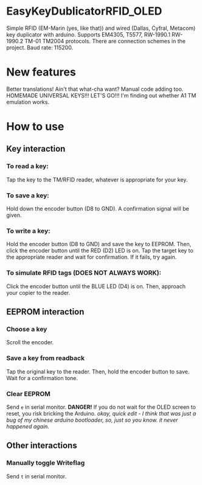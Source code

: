 # EasyKeyDublicatorRFID_OLED
Simple RFID (EM-Marin (yes, like that)) and wired (Dallas, Cyfral, Metacom) key duplicator with arduino. Supports EM4305, T5577, RW-1990.1 RW-1990.2 TM-01 TM2004 protocols. There are connection schemes in the project.
Baud rate: 115200.

# New features
Better translations! Ain't that what-cha want?
Manual code adding too. HOMEMADE UNIVERSAL KEYS!!! LET'S GO!!!
I'm finding out whether A1 TM emulation works.

# How to use

## Key interaction

### To read a key:
Tap the key to the TM/RFID reader, whatever is appropriate for your key.

### To save a key:
Hold down the encoder button (D8 to GND). A confirmation signal will be given.

### To write a key:
Hold the encoder button (D8 to GND) and save the key to EEPROM. Then, click the encoder button until the RED (D2) LED is on. Tap the target key to the appropriate reader and wait for confirmation. If it fails, try again.

### To simulate RFID tags (DOES NOT ALWAYS WORK):
Click the encoder button until the BLUE LED (D4) is on. Then, approach your copier to the reader. 

## EEPROM interaction

### Choose a key
Scroll the encoder.

### Save a key from readback
Tap the original key to the reader. Then, hold the encoder button to save. Wait for a confirmation tone.

### Clear EEPROM
Send `e` in serial monitor. 
**DANGER!** If you do not wait for the OLED screen to reset, you risk bricking the Arduino.
*okay, quick edit - I think that was just a bug of my chinese arduino bootloader, so, just so you know. it never happened again.*

## Other interactions

### Manually toggle Writeflag
Send `t` in serial monitor.
